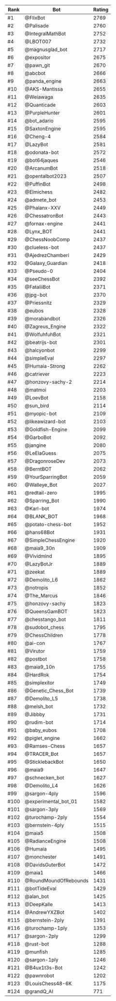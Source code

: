 Rank|Bot|Rating
---|---|---
#1|@FlixBot|2769
#2|@Palisade|2760
#3|@IntegralMathBot|2752
#4|@LBOT007|2732
#5|@magnusglad_bot|2717
#6|@expositor|2675
#7|@pawn_git|2670
#8|@abcbot|2666
#9|@panda_engine|2663
#10|@AKS-Mantissa|2655
#11|@Weiawaga|2635
#12|@Quanticade|2603
#13|@PurpleHunter|2601
#14|@bot_adario|2595
#15|@SaxtonEngine|2595
#16|@Cheng-4|2584
#17|@LazyBot|2581
#18|@odonata-bot|2572
#19|@bot64jaques|2546
#20|@ArcanumBot|2518
#21|@opentalbot2023|2507
#22|@PuffinBot|2498
#23|@Elmichess|2482
#24|@admete_bot|2453
#25|@Phalanx-XXV|2449
#26|@ChessatronBot|2443
#27|@fornax-engine|2441
#28|@Lynx_BOT|2441
#29|@ChessNoobComp|2437
#30|@clueless-bot|2437
#31|@AjedrezChamberi|2429
#32|@Galaxy_Guardian|2418
#33|@Pseudo-0|2404
#34|@seeChessBot|2392
#35|@FataliiBot|2371
#36|@jpg-bot|2370
#37|@Priessnitz|2329
#38|@eubos|2328
#39|@morabandbot|2326
#40|@Zagreus_Engine|2322
#41|@WolfuhfuhBot|2321
#42|@beatrijs-bot|2301
#43|@halcyonbot|2299
#44|@simpleEval|2297
#45|@Humaia-Strong|2262
#46|@catriever|2223
#47|@honzovy-sachy-2|2214
#48|@matmoi|2203
#49|@LoevBot|2158
#50|@sun_bird|2114
#51|@myopic-bot|2109
#52|@likeawizard-bot|2103
#53|@Goldfish-Engine|2099
#54|@GarboBot|2092
#55|@jangine|2080
#56|@LeElaGuess|2075
#57|@DragonroseDev|2073
#58|@BerntBOT|2062
#59|@YourSparringBot|2059
#60|@Walleye_Bot|2027
#61|@redtail-zero|1995
#62|@Sparring_Bot|1990
#63|@Karl-bot|1974
#64|@BLANK_BOT|1968
#65|@potato-chess-bot|1952
#66|@hans68Bot|1931
#67|@SimpleChessEngine|1920
#68|@maia9_30n|1909
#69|@Vividmind|1895
#70|@LazyBotJr|1889
#71|@zeekat|1889
#72|@Demolito_L6|1862
#73|@notropis|1852
#74|@The_Marcus|1846
#75|@honzovy-sachy|1823
#76|@QueensGamBOT|1823
#77|@chesstango_bot|1811
#78|@sudobot_chess|1795
#79|@ChessChildren|1778
#80|@ai-con|1767
#81|@Virutor|1759
#82|@postbot|1758
#83|@maia9_10n|1755
#84|@HardRok|1754
#85|@simplexitor|1749
#86|@Genetic_Chess_Bot|1739
#87|@Demolito_L5|1738
#88|@melsh_bot|1732
#89|@Jibbby|1731
#90|@rudim-bot|1714
#91|@baby_eubos|1708
#92|@piglet_engine|1662
#93|@Ramses-Chess|1657
#94|@TRACER_Bot|1657
#95|@SticklebackBot|1650
#96|@maia9|1647
#97|@schnecken_bot|1627
#98|@Demolito_L4|1626
#99|@sargon-4ply|1596
#100|@experimental_bot_01|1582
#101|@sargon-3ply|1569
#102|@turochamp-2ply|1554
#103|@bernstein-4ply|1515
#104|@maia5|1508
#105|@RadianceEngine|1508
#106|@Humaia|1495
#107|@monchester|1491
#108|@DavidsGuterBot|1472
#109|@maia1|1466
#110|@RoundMoundOfRebounds|1431
#111|@botTideEval|1429
#112|@alan_bot|1425
#113|@DeepKalle|1413
#114|@AndrewYXZBot|1402
#115|@bernstein-2ply|1391
#116|@turochamp-1ply|1353
#117|@sargon-2ply|1299
#118|@rust-bot|1288
#119|@munfish|1285
#120|@sargon-1ply|1246
#121|@B4ux1t3s-Bot|1242
#122|@pawnrobot|1202
#123|@LouisChess48-6K|1175
#124|@grandQ_AI|771
